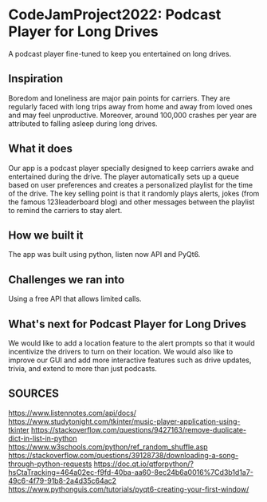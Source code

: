 # CodeJamProject2022: Podcast Player for Long Drives

A podcast player fine-tuned to keep you entertained on long drives.

## Inspiration
Boredom and loneliness are major pain points for carriers. They are regularly faced with long trips away from home and away from loved ones and may feel unproductive. Moreover, around 100,000 crashes per year are attributed to falling asleep during long drives.

## What it does
Our app is a podcast player specially designed to keep carriers awake and entertained during the drive. The player automatically sets up a queue based on user preferences and creates a personalized playlist for the time of the drive. The key selling point is that it randomly plays alerts, jokes (from the famous 123leaderboard blog) and other messages between the playlist to remind the carriers to stay alert.

## How we built it
The app was built using python, listen now API and PyQt6.

## Challenges we ran into
Using a free API that allows limited calls.

## What's next for Podcast Player for Long Drives
We would like to add a location feature to the alert prompts so that it would incentivize the drivers to turn on their location. We would also like to improve our GUI and add more interactive features such as drive updates, trivia, and extend to more than just podcasts.

## SOURCES
https://www.listennotes.com/api/docs/ 
https://www.studytonight.com/tkinter/music-player-application-using-tkinter 
https://stackoverflow.com/questions/9427163/remove-duplicate-dict-in-list-in-python 
https://www.w3schools.com/python/ref_random_shuffle.asp 
https://stackoverflow.com/questions/39128738/downloading-a-song-through-python-requests 
https://doc.qt.io/qtforpython/?hsCtaTracking=464a02ec-f9fd-40ba-aa60-8ec24b6a0016%7Cd3b1d1a7-49c6-4f79-91b8-2a4d35c64ac2
https://www.pythonguis.com/tutorials/pyqt6-creating-your-first-window/
